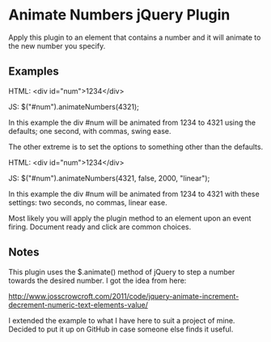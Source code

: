 Animate Numbers jQuery Plugin
===============

Apply this plugin to an element that contains a number and it will animate to the new number you specify.

Examples
---------------

HTML:
&lt;div id="num"&gt;1234&lt;/div&gt;

JS:
$("#num").animateNumbers(4321);

In this example the div #num will be animated from 1234 to 4321 using the defaults; one second, with commas, swing ease.

The other extreme is to set the options to something other than the defaults.

HTML:
&lt;div id="num"&gt;1234&lt;/div&gt;

JS:
$("#num").animateNumbers(4321, false, 2000, "linear");

In this example the div #num will be animated from 1234 to 4321 with these settings: two seconds, no commas, linear ease.

Most likely you will apply the plugin method to an element upon an event firing. Document ready and click are common choices.

Notes
---------------

This plugin uses the $.animate() method of jQuery to step a number towards the desired number. I got the idea from here:

http://www.josscrowcroft.com/2011/code/jquery-animate-increment-decrement-numeric-text-elements-value/

I extended the example to what I have here to suit a project of mine. Decided to put it up on GitHub in case someone else finds it useful.